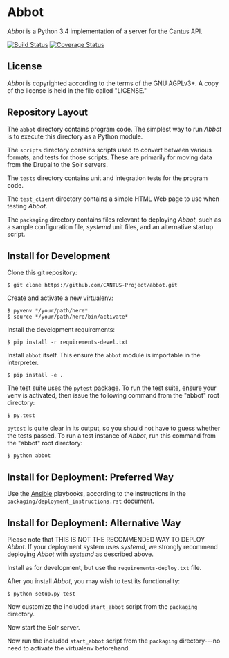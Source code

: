 Abbot
======

*Abbot* is a Python 3.4 implementation of a server for the Cantus API.

[![Build Status](https://api.travis-ci.org/CANTUS-Project/abbot.svg?branch=master)](https://travis-ci.org/CANTUS-Project/abbot)
[![Coverage Status](https://coveralls.io/repos/CANTUS-Project/abbot/badge.svg?branch=master&service=github)](https://coveralls.io/github/CANTUS-Project/abbot?branch=master)

License
-------

*Abbot* is copyrighted according to the terms of the GNU AGPLv3+. A copy of the license is held in
the file called "LICENSE."

Repository Layout
-----------------

The ``abbot`` directory contains program code. The simplest way to run *Abbot* is to execute this
directory as a Python module.

The ``scripts`` directory contains scripts used to convert between various formats, and tests for
those scripts. These are primarily for moving data from the Drupal to the Solr servers.

The ``tests`` directory contains unit and integration tests for the program code.

The ``test_client`` directory contains a simple HTML Web page to use when testing *Abbot*.

The ``packaging`` directory contains files relevant to deploying *Abbot*, such as a sample
configuration file, *systemd* unit files, and an alternative startup script.

Install for Development
-----------------------

Clone this git repository:

    $ git clone https://github.com/CANTUS-Project/abbot.git

Create and activate a new virtualenv:

    $ pyvenv */your/path/here*
    $ source */your/path/here/bin/activate*

Install the development requirements:

    $ pip install -r requirements-devel.txt

Install ``abbot`` itself. This ensure the ``abbot`` module is importable in the interpreter.

    $ pip install -e .

The test suite uses the ``pytest`` package. To run the test suite, ensure your venv is activated,
then issue the following command from the "abbot" root directory:

    $ py.test

``pytest`` is quite clear in its output, so you should not have to guess whether the tests passed.
To run a test instance of *Abbot*, run this command from the "abbot" root directory:

    $ python abbot

Install for Deployment: Preferred Way
-------------------------------------

Use the [Ansible](http://www.ansible.com/) playbooks, according to the instructions in the
``packaging/deployment_instructions.rst`` document.

Install for Deployment: Alternative Way
---------------------------------------

Please note that THIS IS NOT THE RECOMMENDED WAY TO DEPLOY *Abbot*. If your deployment system uses
*systemd*, we strongly recommend deploying *Abbot* with *systemd* as described above.

Install as for development, but use the ``requirements-deploy.txt`` file.

After you install *Abbot*, you may wish to test its functionality:

    $ python setup.py test

Now customize the included ``start_abbot`` script from the ``packaging`` directory.

Now start the Solr server.

Now run the included ``start_abbot`` script from the ``packaging`` directory---no need to activate
the virtualenv beforehand.
